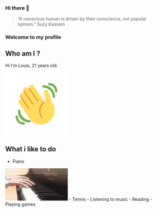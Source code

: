 ### Hi there 👋

> “A conscious human is driven by their conscience, not popular opinion.” Suzy Kassem

### Welcome to my profile

## Who am I ?
Hi I'm Louis, 21 years old.

<img src="images/wave.gif" alt="wave" width="200"/>

## What i like to do

- Piano
<img src="images/piano.gif" alt="piano" width="200"/>
- Tennis
- Listening to music
- Reading
- Playing games

<!--
**LouisChu25/LouisChu25** is a ✨ _special_ ✨ repository because its `README.md` (this file) appears on your GitHub profile.

Here are some ideas to get you started:

- 🔭 I’m currently working on ...
- 🌱 I’m currently learning ...
- 👯 I’m looking to collaborate on ...
- 🤔 I’m looking for help with ...
- 💬 Ask me about ...
- 📫 How to reach me: ...
- 😄 Pronouns: ...
- ⚡ Fun fact: ...
-->
